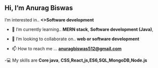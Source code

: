 <h2> Hi, I’m Anurag Biswas</h2>
 I’m interested in..
     <b><>Software development</b>

- 🌱 I’m currently learning..
    <b> MERN stack</b>,
    <b> Software development (Java)</b>,
     

- 💞️ I’m looking to collaborate on..
      <b>web or software development</b>

- 📫 How to reach me ...
    <b>anuragbiswas512@gmail.com</b>

-💻 My skills are
    <b>Core java</b>,
    <b>CSS,React,js,ES6,SQL,MongoDB,Node.js</b>

<!---
AnuragBiswas1389/AnuragBiswas1389 is a ✨ special ✨ repository because its `README.md` (this file) appears on your GitHub profile.
You can click the Preview link to take a look at your changes.
--->
